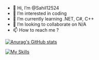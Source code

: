 - 👋 Hi, I’m @Sahil12524
- 👀 I’m interested in coding
- 🌱 I’m currently learning .NET, C#, C++
- 💞️ I’m looking to collaborate on N/A
- 📫 How to reach me ?

[![Anurag's GitHub stats](https://github-readme-stats.vercel.app/api?username=Sahil12524&show_icons=true&theme=merko)](https://github.com/anuraghazra/github-readme-stats)

[![My Skills](https://skillicons.dev/icons?i=dotnet,cs,linux)](https://skillicons.dev)
<!---
Sahil12524/Sahil12524 is a ✨ special ✨ repository because its `README.md` (this file) appears on your GitHub profile.
You can click the Preview link to take a look at your changes.
--->
